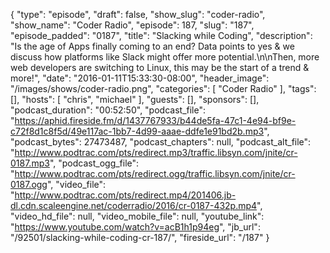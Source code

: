 {
  "type": "episode",
  "draft": false,
  "show_slug": "coder-radio",
  "show_name": "Coder Radio",
  "episode": 187,
  "slug": "187",
  "episode_padded": "0187",
  "title": "Slacking while Coding",
  "description": "Is the age of Apps finally coming to an end? Data points to yes & we discuss how platforms like Slack might offer more potential.\n\nThen, more web developers are switching to Linux, this may be the start of a trend & more!",
  "date": "2016-01-11T15:33:30-08:00",
  "header_image": "/images/shows/coder-radio.png",
  "categories": [
    "Coder Radio"
  ],
  "tags": [],
  "hosts": [
    "chris",
    "michael"
  ],
  "guests": [],
  "sponsors": [],
  "podcast_duration": "00:52:50",
  "podcast_file": "https://aphid.fireside.fm/d/1437767933/b44de5fa-47c1-4e94-bf9e-c72f8d1c8f5d/49e117ac-1bb7-4d99-aaae-ddfe1e91bd2b.mp3",
  "podcast_bytes": 27473487,
  "podcast_chapters": null,
  "podcast_alt_file": "http://www.podtrac.com/pts/redirect.mp3/traffic.libsyn.com/jnite/cr-0187.mp3",
  "podcast_ogg_file": "http://www.podtrac.com/pts/redirect.ogg/traffic.libsyn.com/jnite/cr-0187.ogg",
  "video_file": "http://www.podtrac.com/pts/redirect.mp4/201406.jb-dl.cdn.scaleengine.net/coderradio/2016/cr-0187-432p.mp4",
  "video_hd_file": null,
  "video_mobile_file": null,
  "youtube_link": "https://www.youtube.com/watch?v=acB1h1p94eg",
  "jb_url": "/92501/slacking-while-coding-cr-187/",
  "fireside_url": "/187"
}

